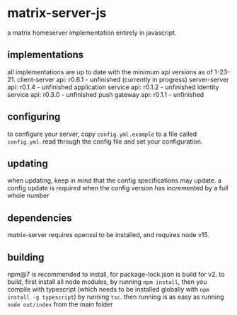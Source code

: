 # matrix-server-js
a matrix homeserver implementation entirely in javascript.
## implementations
all implementations are up to date with the minimum api versions as of 1-23-21.
client-server api: r0.6.1 - unfinished (currently in progress)
server-server api: r0.1.4 - unfinished
application service api: r0.1.2 - unfinished
identity service api: r0.3.0 - unfinished
push gateway api: r0.1.1 - unfinished
## configuring
to configure your server, copy `config.yml.example` to a file called `config.yml`. read through the config file and set your configuration.
## updating
when updating, keep in mind that the config specifications may update. a config update is required when the config version has incremented by a full whole number
## dependencies
matrix-server requires openssl to be installed, and requires node v15.
## building
npm@7 is recommended to install, for package-lock.json is build for v2. to build, first install all node modules, by running `npm install`, then you compile with typescript (which needs to be installed globally with `npm install -g typescript`) by running `tsc`. then running is as easy as running `node out/index` from the main folder